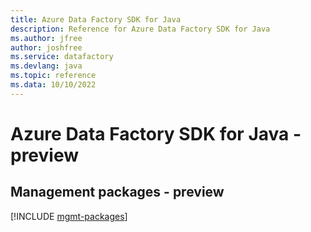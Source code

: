 ```yaml
---
title: Azure Data Factory SDK for Java
description: Reference for Azure Data Factory SDK for Java
ms.author: jfree
author: joshfree
ms.service: datafactory
ms.devlang: java
ms.topic: reference
ms.data: 10/10/2022
---
```

# Azure Data Factory SDK for Java - preview

## Management packages - preview
[!INCLUDE [mgmt-packages](data-factory-mgmt-index.md)]